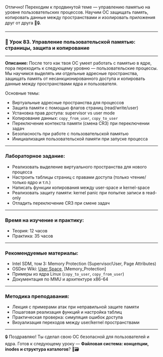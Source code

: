 Отлично! Переходим к продвинутой теме — управлению памятью на уровне пользовательских процессов. Научим ОС защищать память, копировать данные между пространствами и изолировать приложения друг от друга 🧠🔒.

---

### 🔹 Урок 83. Управление пользовательской памятью: страницы, защита и копирование

---

**Описание:**
После того как твоя ОС умеет работать с памятью в ядре, пора переходить к следующему уровню — пользовательские процессы. Мы научимся выделять им отдельные адресные пространства, защищать память от несанкционированного доступа и копировать данные между пространствами ядра и пользователя.

Основные темы:

* Виртуальные адресные пространства для процессов
* Защита памяти с помощью флагов страниц (read/write/user)
* Установка прав доступа: supervisor vs user mode
* Копирование данных: `copy_from_user`, `copy_to_user`
* Переключение контекста памяти (смена CR3) при переключении задач
* Безопасность при работе с пользовательской памятью
* Инициализация пользовательской памяти при запуске процесса

---

### Лабораторное задание:

* Реализовать выделение виртуального пространства для нового процесса
* Настроить таблицы страниц с правами доступа (только чтение/только ядро и т.п.)
* Написать функции копирования между user-space и kernel-space
* Реализовать защиту памяти: kernel panic при попытке записи в read-only
* Отладить переключение CR3 при смене задач

---

### Время на изучение и практику:

* Теория: 12 часов
* Практика: 35 часов

---

### Рекомендуемые материалы:

* Intel SDM, том 3: Memory Protection (Supervisor/User, Page Attributes)
* OSDev Wiki: [User Space](https://wiki.osdev.org/User_Space), \[Memory\_Protection]
* Примеры из ядра Linux (`copy_to_user`, `copy_from_user`)
* Документация по MMU и архитектуре x86-64

---

### Методика преподавания:

* Лекция с примерами атак при неправильной защите памяти
* Пошаговая реализация функций и настройка таблиц
* Практическая проверка: симуляция ошибок доступа
* Визуализация переходов между user/kernel пространствами

---

🔒 Поздравляю! Ты сделал свою ОС безопасной для пользователей и ядра. Готов к следующему уроку — **Файловая система: концепции, inodes и структура каталогов**? 📁🗃️

